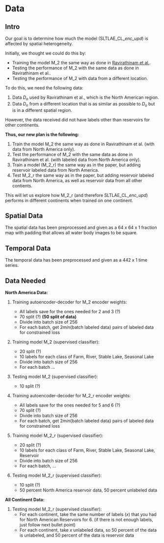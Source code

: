 # Data

## Intro
Our goal is to determine how much the model (SLTLAE_CL_*enc_upd*) is affected by spatial heterogeneity. 

Initially, we thought we could do this by:
* Training the model M_2 the same way as done in [Ravirathinam et al.](https://www.researchgate.net/publication/364516705_Spatiotemporal_Classification_with_limited_labels_using_Constrained_Clustering_for_large_datasets).
* Testing the performance of M_2 with the same data as done in Ravirathinam et al.. 
* Testing the performance of M_2 with data from a different location.

To do this, we need the following data:

1. Data $D_{o}$ used by Ravirathinam et al., which is the North American region.
2. Data $D_{n}$ from a different location that is as similar as possible to $D_{o}$ but is in a different spatial region. 

However, the data received did not have labels other than reservoirs for other continents. 

**Thus, our new plan is the following:**

1. Train the model M_2 the same way as done in Ravirathinam et al. (with data from North America only).
2. Test the performance of M_2 with the same data as done in Ravirathinam et al. (with labeled data from North America only).
3. Train a model (M_2_r) the same way as in the paper, but adding reservoir labeled data from North America.
4. Test M_2_r the same way as in the paper, but adding reservoir labeled data from North America, as well as reservoir data from all other contients.

This will let us explore how  M_2_r (and therefore SLTLAE_CL_*enc_upd*) performs in different continents when trained on one continent.

## Spatial Data
The spatial data has been preprocessed and given as a 64 x 64 x 1  fraction map with padding that allows all water body images to be square.

## Temporal Data
The temporal data has been preprocessed and given as a 442 x 1 time series.

## Data Needed

**North America Data:**
1. Training autoencoder-decoder for M_2 encoder weights:
    * All labels save for the ones needed for 2 and 3 (?)
    * 70 split (?) **(50 split of data)**
    * Divide into batch size of 256
    * For each batch, get 2*min*\{batch labeled data\} pairs of labeled data for constrained loss
2. Training model M_2 (supervised classifier):
    * 20 split (?)
    * 10 labels for each class of Farm, River, Stable Lake, Seasonal Lake
    * Divide into batch size of 256
    * For each batch ...
3. Testing model M_2 (supervised classifier):
    * 10 split (?)

4. Training autoencoder-decoder for M_2_r encoder weights:
    * All labels save for the ones needed for 5 and 6 (?)
    * 70 split (?)
    * Divide into batch size of 256
    * For each batch, get 2*min*\{batch labeled data\} pairs of labeled data for constrained loss
5. Training model M_2_r (supervised classifier):
    * 20 split (?)
    * 10 labels for each class of Farm, River, Stable Lake, Seasonal Lake, Reservoir
    * Divide into batch size of 256
    * For each batch, ...
6. Testing model M_2_r (supervised classifier):
    * 10 split (?)
    * 50 percent North America reservoir data, 50 percent unlabeled data

**All Continent Data:**
1. Testing model M_2_r (supervised classifier):
    * For each continent, take the same number of labels ($x$) that you had for North American Reservoirs for 6. (if there is not enough labels, just follow next bullet point)
    * For each continent, take $x$ unlabeled data, so 50 percent of the data is unlabeled, and 50 percent of the data is reservoir data

